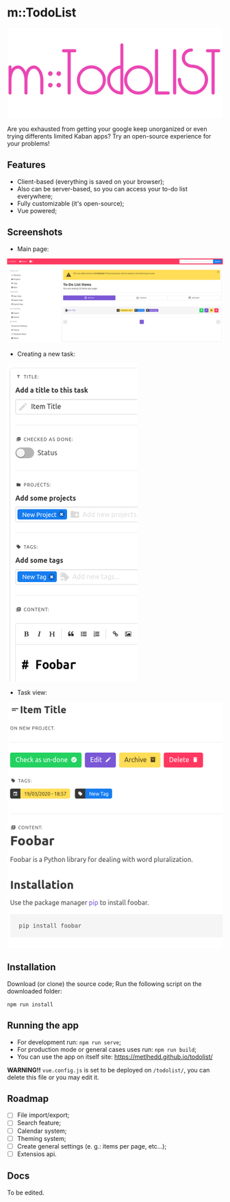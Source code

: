 # m::TodoList
![Logo](images/todo-list-logo.png "m::TodoList")

Are you exhausted from getting your google keep unorganized or even trying differents limited Kaban apps? Try an open-source experience for your problems!

## Features
- Client-based (everything is saved on your browser);
- Also can be server-based, so you can access your to-do list everywhere;
- Fully customizable (it's open-source);
- Vue powered;

## Screenshots
- Main page:

![Screenshot](images/sc1.png "Screenshot 1")

- Creating a new task:

![Screenshot](images/sc2.png "Screenshot 2")

- Task view:

![Screenshot](images/sc3.png "Screenshot 3")

## Installation
Download (or clone) the source code;
Run the following script on the downloaded folder:
```
npm run install
```

## Running the app
- For development run: `npm run serve`;
- For production mode or general cases uses run: `npm run build`;
- You can use the app on itself site: https://metlhedd.github.io/todolist/

**WARNING!!** `vue.config.js` is set to be deployed on `/todolist/`, you can delete this file or you may edit it.

## Roadmap
* [ ] File import/export;
* [ ] Search feature;
* [ ] Calendar system;
* [ ] Theming system;
* [ ] Create general settings (e. g.: items per page, etc...);
* [ ] Extensios api.

## Docs
To be edited.